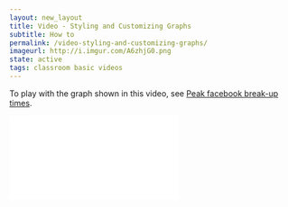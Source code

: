 ```yaml
---
layout: new_layout
title: Video - Styling and Customizing Graphs
subtitle: How to
permalink: /video-styling-and-customizing-graphs/
imageurl: http://i.imgur.com/A6zhjG0.png
state: active
tags: classroom basic videos
---
```


To play with the graph shown in this video, see [Peak facebook break-up times](https://plot.ly/181/~Dreamshot/).

<iframe src="//player.vimeo.com/video/94000688"  frameborder="0" webkitallowfullscreen mozallowfullscreen allowfullscreen></iframe>
